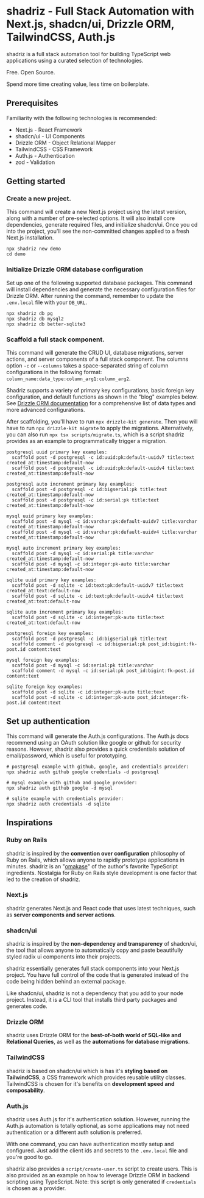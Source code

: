 # shadriz - Full Stack Automation with Next.js, shadcn/ui, Drizzle ORM, TailwindCSS, Auth.js

shadriz is a full stack automation tool for building TypeScript web applications using a curated selection of technologies.

Free. Open Source.

Spend more time creating value, less time on boilerplate.

## Prerequisites

Familiarity with the following technologies is recommended:

- Next.js - React Framework
- shadcn/ui - UI Components
- Drizzle ORM - Object Relational Mapper
- TailwindCSS - CSS Framework
- Auth.js - Authentication
- zod - Validation

## Getting started

### Create a new project.

This command will create a new Next.js project using the latest version, along with a number of pre-selected options. It will also install core dependencies, generate required files, and initialize shadcn/ui. Once you cd into the project, you'll see the non-committed changes applied to a fresh Next.js installation.

```
npx shadriz new demo
cd demo
```

### Initialize Drizzle ORM database configuration

Set up one of the following supported database packages. This command will install dependencies and generate the necessary configuration files for Drizzle ORM. After running the command, remember to update the `.env.local` file with your `DB_URL`.

```
npx shadriz db pg
npx shadriz db mysql2
npx shadriz db better-sqlite3
```

### Scaffold a full stack component.

This command will generate the CRUD UI, database migrations, server actions, and server components of a full stack component. The columns option `-c` or `--columns` takes a space-separated string of column configurations in the following format: `column_name:data_type:column_arg1:column_arg2`.

Shadriz supports a variety of primary key configurations, basic foreign key configuration, and default functions as shown in the "blog" examples below. See [Drizzle ORM documentation](https://orm.drizzle.team/) for a comprehensive list of data types and more advanced configurations.

After scaffolding, you'll have to run `npx drizzle-kit generate`. Then you will have to run `npx drizzle-kit migrate` to apply the migrations. Alternatively, you can also run `npx tsx scripts/migrate.ts`, which is a script shadriz provides as an example to programmatically trigger a migration.

```
postgresql uuid primary key examples:
  scaffold post -d postgresql -c id:uuid:pk:default-uuidv7 title:text created_at:timestamp:default-now
  scaffold post -d postgresql -c id:uuid:pk:default-uuidv4 title:text created_at:timestamp:default-now

postgresql auto increment primary key examples:
  scaffold post -d postgresql -c id:bigserial:pk title:text created_at:timestamp:default-now
  scaffold post -d postgresql -c id:serial:pk title:text created_at:timestamp:default-now

mysql uuid primary key examples:
  scaffold post -d mysql -c id:varchar:pk:default-uuidv7 title:varchar created_at:timestamp:default-now
  scaffold post -d mysql -c id:varchar:pk:default-uuidv4 title:varchar created_at:timestamp:default-now

mysql auto increment primary key examples:
  scaffold post -d mysql -c id:serial:pk title:varchar created_at:timestamp:default-now
  scaffold post -d mysql -c id:integer:pk-auto title:varchar created_at:timestamp:default-now

sqlite uuid primary key examples:
  scaffold post -d sqlite -c id:text:pk:default-uuidv7 title:text created_at:text:default-now
  scaffold post -d sqlite -c id:text:pk:default-uuidv4 title:text created_at:text:default-now

sqlite auto increment primary key examples:
  scaffold post -d sqlite -c id:integer:pk-auto title:text created_at:text:default-now

postgresql foreign key examples:
  scaffold post -d postgresql -c id:bigserial:pk title:text
  scaffold comment -d postgresql -c id:bigserial:pk post_id:bigint:fk-post.id content:text

mysql foreign key examples:
  scaffold post -d mysql -c id:serial:pk title:varchar
  scaffold comment -d mysql -c id:serial:pk post_id:bigint:fk-post.id content:text

sqlite foreign key examples:
  scaffold post -d sqlite -c id:integer:pk-auto title:text
  scaffold post -d sqlite -c id:integer:pk-auto post_id:integer:fk-post.id content:text
```

## Set up authentication

This command will generate the Auth.js configurations. The Auth.js docs recommend using an OAuth solution like google or github for security reasons. However, shadriz also provides a quick credentials solution of email/password, which is useful for prototyping.

```
# postgresql example with github, google, and credentials provider:
npx shadriz auth github google credentials -d postgresql

# mysql example with github and google provider:
npx shadriz auth github google -d mysql

# sqlite example with credentials provider:
npx shadriz auth credentials -d sqlite
```

## Inspirations

### Ruby on Rails

shadriz is inspired by the **convention over configuration** philosophy of Ruby on Rails, which allows anyone to rapidly prototype applications in minutes. shadriz is an "[omakase](https://dhh.dk/2012/rails-is-omakase.html)" of the author's favorite TypeScript ingredients. Nostalgia for Ruby on Rails style development is one factor that led to the creation of shadriz.

### Next.js

shadriz generates Next.js and React code that uses latest techniques, such as **server components and server actions**.

### shadcn/ui

shadriz is inspired by the **non-dependency and transparency** of shadcn/ui, the tool that allows anyone to automatically copy and paste beautifully styled radix ui components into their projects.

shadriz essentially generates full stack components into your Next.js project. You have full control of the code that is generated instead of the code being hidden behind an external package.

Like shadcn/ui, shadriz is not a dependency that you add to your node project. Instead, it is a CLI tool that installs third party packages and generates code.

### Drizzle ORM

shadriz uses Drizzle ORM for the **best-of-both world of SQL-like and Relational Queries**, as well as the **automations for database migrations**.

### TailwindCSS

shadriz is based on shadcn/ui which is has it's **styling based on TailwindCSS**, a CSS framework which provides reusable utility classes. TailwindCSS is chosen for it's benefits on **development speed and composability**.

### Auth.js

shadriz uses Auth.js for it's authentication solution. However, running the Auth.js automation is totally optional, as some applications may not need authentication or a different auth solution is preferred.

With one command, you can have authentication mostly setup and configured. Just add the client ids and secrets to the `.env.local` file and you're good to go.

shadriz also provides a `script/create-user.ts` script to create users. This is also provided as an example on how to leverage Drizzle ORM in backend scripting using TypeScript. Note: this script is only generated if `credentials` is chosen as a provider.
